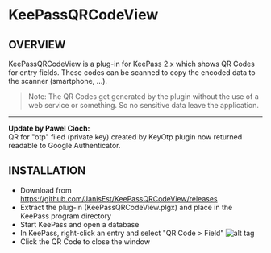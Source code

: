 KeePassQRCodeView
=================================

OVERVIEW
-----
KeePassQRCodeView is a plug-in for KeePass 2.x which shows QR Codes for entry fields. These codes can be scanned to copy the encoded data to the scanner (smartphone, ...).

> Note: The QR Codes get generated by the plugin without the use of a web service or something. So no sensitive data leave the application.

----------

**Update by Pawel Cioch:**  
QR for "otp" filed (private key) created by KeyOtp plugin now returned readable to Google Authenticator.

INSTALLATION
-----
- Download from https://github.com/JanisEst/KeePassQRCodeView/releases
- Extract the plug-in (KeePassQRCodeView.plgx) and place in the KeePass 
program directory
- Start KeePass and open a database
- In KeePass, right-click an entry and select "QR Code > Field"
![alt tag](http://abload.de/img/contextmenu16slc.jpg)
- Click the QR Code to close the window
